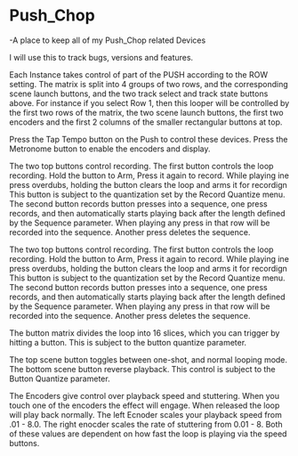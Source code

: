 # Push_Chop
-A place to keep all of my Push_Chop related Devices

I will use this to track bugs, versions and features. 

Each Instance takes control of part of the PUSH according to the ROW setting. The matrix is split into 4 groups of two rows, and the corresponding scene launch buttons, and the two track select and track state buttons above. For instance if you select Row 1, then this looper will be controlled by the first two rows of the matrix, the two scene launch buttons, the first two encoders and the first 2 columns of the smaller rectangular buttons at top. 

Press the Tap Tempo button on the Push to control these devices. Press the Metronome button to enable the encoders and display. 

The two top buttons control recording. The first button controls the loop recording. Hold the button to Arm, Press it again to record. While playing ine press overdubs, holding the button clears the loop and arms it for recordign This button is subject to the quantization set by the Record Quantize menu. The second button records button presses into a sequence, one press records, and then automatically starts playing back after the length defined by the Sequence parameter. When playing any press in that row will be recorded into the sequence.  Another press deletes the sequence. 

The two top buttons control recording. The first button controls the loop recording. Hold the button to Arm, Press it again to record. While playing ine press overdubs, holding the button clears the loop and arms it for recordign This button is subject to the quantization set by the Record Quantize menu. The second button records button presses into a sequence, one press records, and then automatically starts playing back after the length defined by the Sequence parameter. When playing any press in that row will be recorded into the sequence.  Another press deletes the sequence. 

The button matrix divides the loop into 16 slices, which you can trigger by hitting a button. This is subject to the button quantize parameter. 

The top scene button toggles between one-shot, and normal looping mode.
The bottom scene button reverse playback. This control is subject to the Button Quantize parameter. 

The Encoders give control over playback speed and stuttering. When you touch one of the encoders the effect will engage. When released the loop will play back normally. The left Ecnoder scales your playback speed from .01 - 8.0. The right enocder scales the rate of stuttering from 0.01 - 8. Both of these values are dependent on how fast the loop is playing via the speed buttons.  

